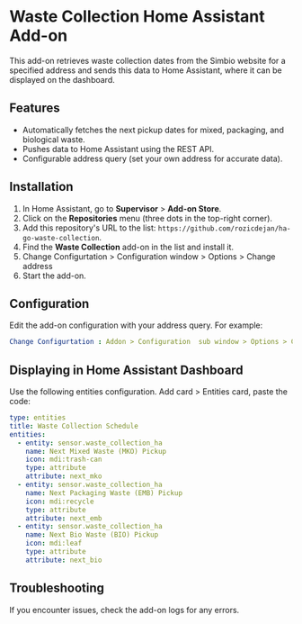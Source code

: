 # Waste Collection Home Assistant Add-on

This add-on retrieves waste collection dates from the Simbio website for a specified address and sends this data to Home Assistant, where it can be displayed on the dashboard.

## Features

- Automatically fetches the next pickup dates for mixed, packaging, and biological waste.
- Pushes data to Home Assistant using the REST API.
- Configurable address query (set your own address for accurate data).

## Installation

1. In Home Assistant, go to **Supervisor** > **Add-on Store**.
2. Click on the **Repositories** menu (three dots in the top-right corner).
3. Add this repository's URL to the list: `https://github.com/rozicdejan/ha-go-waste-collection`.
4. Find the **Waste Collection** add-on in the list and install it.
5. Change Configurtation > Configuration window > Options > Change address
5. Start the add-on.

## Configuration

Edit the add-on configuration with your address query. For example:

```yaml
Change Configurtation : Addon > Configuration  sub window > Options > Change address
```
## Displaying in Home Assistant Dashboard
Use the following entities configuration. Add card > Entities card, paste the code:
```yaml
type: entities
title: Waste Collection Schedule
entities:
  - entity: sensor.waste_collection_ha
    name: Next Mixed Waste (MKO) Pickup
    icon: mdi:trash-can
    type: attribute
    attribute: next_mko
  - entity: sensor.waste_collection_ha
    name: Next Packaging Waste (EMB) Pickup
    icon: mdi:recycle
    type: attribute
    attribute: next_emb
  - entity: sensor.waste_collection_ha
    name: Next Bio Waste (BIO) Pickup
    icon: mdi:leaf
    type: attribute
    attribute: next_bio


```
## Troubleshooting
If you encounter issues, check the add-on logs for any errors.